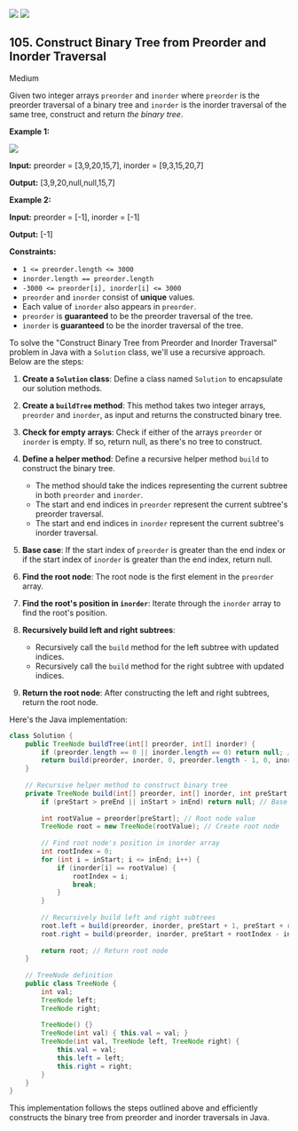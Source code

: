 [![](https://img.shields.io/github/stars/LeetCode-in-Swift/LeetCode-in-Swift?label=Stars&style=flat-square)](https://github.com/LeetCode-in-Swift/LeetCode-in-Swift)
[![](https://img.shields.io/github/forks/LeetCode-in-Swift/LeetCode-in-Swift?label=Fork%20me%20on%20GitHub%20&style=flat-square)](https://github.com/LeetCode-in-Swift/LeetCode-in-Swift/fork)

## 105\. Construct Binary Tree from Preorder and Inorder Traversal

Medium

Given two integer arrays `preorder` and `inorder` where `preorder` is the preorder traversal of a binary tree and `inorder` is the inorder traversal of the same tree, construct and return _the binary tree_.

**Example 1:**

![](https://assets.leetcode.com/uploads/2021/02/19/tree.jpg)

**Input:** preorder = [3,9,20,15,7], inorder = [9,3,15,20,7]

**Output:** [3,9,20,null,null,15,7] 

**Example 2:**

**Input:** preorder = [-1], inorder = [-1]

**Output:** [-1] 

**Constraints:**

*   `1 <= preorder.length <= 3000`
*   `inorder.length == preorder.length`
*   `-3000 <= preorder[i], inorder[i] <= 3000`
*   `preorder` and `inorder` consist of **unique** values.
*   Each value of `inorder` also appears in `preorder`.
*   `preorder` is **guaranteed** to be the preorder traversal of the tree.
*   `inorder` is **guaranteed** to be the inorder traversal of the tree.

To solve the "Construct Binary Tree from Preorder and Inorder Traversal" problem in Java with a `Solution` class, we'll use a recursive approach. Below are the steps:

1. **Create a `Solution` class**: Define a class named `Solution` to encapsulate our solution methods.

2. **Create a `buildTree` method**: This method takes two integer arrays, `preorder` and `inorder`, as input and returns the constructed binary tree.

3. **Check for empty arrays**: Check if either of the arrays `preorder` or `inorder` is empty. If so, return null, as there's no tree to construct.

4. **Define a helper method**: Define a recursive helper method `build` to construct the binary tree.
   - The method should take the indices representing the current subtree in both `preorder` and `inorder`.
   - The start and end indices in `preorder` represent the current subtree's preorder traversal.
   - The start and end indices in `inorder` represent the current subtree's inorder traversal.
   
5. **Base case**: If the start index of `preorder` is greater than the end index or if the start index of `inorder` is greater than the end index, return null.

6. **Find the root node**: The root node is the first element in the `preorder` array.

7. **Find the root's position in `inorder`**: Iterate through the `inorder` array to find the root's position.

8. **Recursively build left and right subtrees**: 
   - Recursively call the `build` method for the left subtree with updated indices.
   - Recursively call the `build` method for the right subtree with updated indices.
   
9. **Return the root node**: After constructing the left and right subtrees, return the root node.

Here's the Java implementation:

```java
class Solution {
    public TreeNode buildTree(int[] preorder, int[] inorder) {
        if (preorder.length == 0 || inorder.length == 0) return null; // Check for empty arrays
        return build(preorder, inorder, 0, preorder.length - 1, 0, inorder.length - 1); // Construct binary tree
    }
    
    // Recursive helper method to construct binary tree
    private TreeNode build(int[] preorder, int[] inorder, int preStart, int preEnd, int inStart, int inEnd) {
        if (preStart > preEnd || inStart > inEnd) return null; // Base case
        
        int rootValue = preorder[preStart]; // Root node value
        TreeNode root = new TreeNode(rootValue); // Create root node
        
        // Find root node's position in inorder array
        int rootIndex = 0;
        for (int i = inStart; i <= inEnd; i++) {
            if (inorder[i] == rootValue) {
                rootIndex = i;
                break;
            }
        }
        
        // Recursively build left and right subtrees
        root.left = build(preorder, inorder, preStart + 1, preStart + rootIndex - inStart, inStart, rootIndex - 1);
        root.right = build(preorder, inorder, preStart + rootIndex - inStart + 1, preEnd, rootIndex + 1, inEnd);
        
        return root; // Return root node
    }
    
    // TreeNode definition
    public class TreeNode {
        int val;
        TreeNode left;
        TreeNode right;
        
        TreeNode() {}
        TreeNode(int val) { this.val = val; }
        TreeNode(int val, TreeNode left, TreeNode right) {
            this.val = val;
            this.left = left;
            this.right = right;
        }
    }
}
```

This implementation follows the steps outlined above and efficiently constructs the binary tree from preorder and inorder traversals in Java.